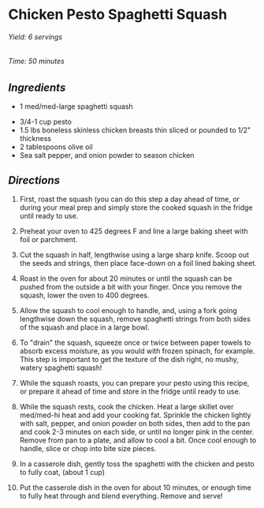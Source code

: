 # Chicken Pesto Spaghetti Squash

######  Yield: 6 servings
######  Time: 50 minutes

##  *Ingredients*
- 1 med/med-large spaghetti squash
<!---->
- 3/4-1 cup pesto
- 1.5 lbs boneless skinless chicken breasts thin sliced or pounded to 1/2" thickness
- 2 tablespoons olive oil
- Sea salt pepper, and onion powder to season chicken

##  *Directions*
1. First, roast the squash (you can do this step a day ahead of time, or during your meal prep and simply store the cooked squash in the fridge until ready to use.

2. Preheat your oven to 425 degrees F and line a large baking sheet with foil or parchment.

3. Cut the squash in half, lengthwise using a large sharp knife. Scoop out the seeds and strings, then place face-down on a foil lined baking sheet.

4. Roast in the oven for about 20 minutes or until the squash can be pushed from the outside a bit with your finger. Once you remove the squash, lower the oven to 400 degrees.

5. Allow the squash to cool enough to handle, and, using a fork going lengthwise down the squash, remove spaghetti strings from both sides of the squash and place in a large bowl.

6. To "drain" the squash, squeeze once or twice between paper towels to absorb excess moisture, as you would with frozen spinach, for example. This step is important to get the texture of the dish right, no mushy, watery spaghetti squash!

7. While the squash roasts, you can prepare your pesto using this recipe, or prepare it ahead of time and store in the fridge until ready to use.

8. While the squash rests, cook the chicken. Heat a large skillet over med/med-hi heat and add your cooking fat. Sprinkle the chicken lightly with salt, pepper, and onion powder on both sides, then add to the pan and cook 2-3 minutes on each side, or until no longer pink in the center. Remove from pan to a plate, and allow to cool a bit. Once cool enough to handle, slice or chop into bite size pieces.

9. In a casserole dish, gently toss the spaghetti with the chicken and pesto to fully coat, (about 1 cup)

10. Put the casserole dish in the oven for about 10 minutes, or enough time to fully heat through and blend everything. Remove and serve!